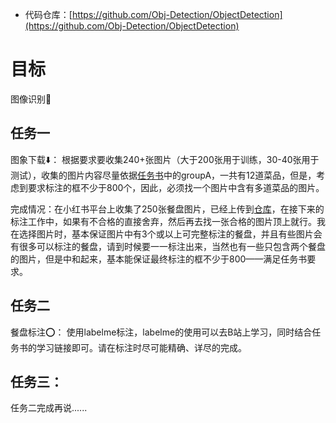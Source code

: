 - 代码仓库：[https://github.com/Obj-Detection/ObjectDetection](https://github.com/Obj-Detection/ObjectDetection)

# 目标
图像识别👀

## 任务一
图象下载⬇️：
根据要求要收集240+张图片（⼤于200张⽤于训练，30-40张用于测试），收集的图片内容尽量依据[任务书](https://github.com/Obj-Detection/ObjectDetection/blob/main/%E5%AE%9E%E4%B9%A0%E4%BB%BB%E5%8A%A1%E5%AE%89%E6%8E%92.pdf)中的groupA，一共有12道菜品，但是，考虑到要求标注的框不少于800个，因此，必须找一个图片中含有多道菜品的图片。

完成情况：在小红书平台上收集了250张餐盘图片，已经上传到[仓库](https://github.com/Obj-Detection/ObjectDetection)，在接下来的标注工作中，如果有不合格的直接舍弃，然后再去找一张合格的图片顶上就行。我在选择图片时，基本保证图片中有3个或以上可完整标注的餐盘，并且有些图片会有很多可以标注的餐盘，请到时候要一一标注出来，当然也有一些只包含两个餐盘的图片，但是中和起来，基本能保证最终标注的框不少于800——满足任务书要求。
## 任务二
餐盘标注⭕：
使用labelme标注，labelme的使用可以去B站上学习，同时结合任务书的学习链接即可。请在标注时尽可能精确、详尽的完成。

## 任务三：
任务二完成再说......







